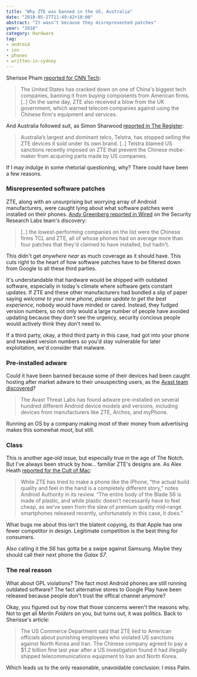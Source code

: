 ```yaml
---
title: "Why ZTE was banned in the US, Australia"
date: "2018-05-27T11:49:42+10:00"
abstract: "It wasn’t because they misrepresented patches"
year: "2018"
category: Hardware
tag:
- android
- ios
- phones
- written-in-sydney
---
```

Sherisse Pham [reported for CNN Tech]\:

> The United States has cracked down on one of China's biggest tech companies, banning it from buying components from American firms. [..] On the same day, ZTE also received a blow from the UK government, which warned telecom companies against using the Chinese firm's equipment and services.

And Australia followed suit, as Simon Sharwood [reported in The Register]\: 

> Australia’s largest and dominant telco, Telstra, has stopped selling the ZTE devices it sold under its own brand. [..] Telstra blamed US sanctions recently imposed on ZTE that prevent the Chinese mobe-maker from acquiring parts made by US companies.

If I may indulge in some rhetorial questioning, why? There could have been a few reasons.

### Misrepresented software patches

ZTE, along with an unsurprising but worrying array of Android manufacturers, were caught lying about what software patches were installed on their phones. [Andy Greenberg reported in Wired] on the Security Research Labs team's discovery:

> [..] the lowest-performing companies on the list were the Chinese firms TCL and ZTE, all of whose phones had on average more than four patches that they'd claimed to have installed, but hadn't.

This didn't get *anywhere near* as much coverage as it should have. This cuts right to the heart of how software patches have to be filtered down from Google to all these third parties.

It's understandable that hardware would be shipped with outdated software, especially in today's climate where software gets constant updates. If ZTE and these other manufacturers had bundled a slip of paper saying *welcome to your new phone, please update to get the best experience*, nobody would have minded or cared. Instead, they fudged version numbers, so not only would a large number of people have avoided updating because they don't see the urgency, security concious people would actively think they don't need to.

If a third party, okay, a third third party in this case, had got into your phone and tweaked version numbers so you'd stay vulnerable for later exploitation, we'd consider that malware.


### Pre‐installed adware

Could it have been banned because some of their devices had been caught hosting after market adware to their unsuspecting users, as the [Avast team discovered]?

> The Avast Threat Labs has found adware pre-installed on several hundred different Android device models and versions, including devices from manufacturers like ZTE, Archos, and myPhone.

Running an OS by a company making most of their money from advertising makes this somewhat moot, but still.


### Class

This is another age‐old issue, but especially true in the age of The Notch. But I've always been struck by how... familiar ZTE's designs are. As Alex Heath [reported for the Cult of Mac]:

> While ZTE has tried to make a phone like the iPhone, “the actual build quality and feel in the hand is a completely different story,” notes Android Authority in its review. “The entire body of the Blade S6 is made of plastic, and while plastic doesn’t necessarily have to feel cheap, as we’ve seen from the slew of premium quality mid-range smartphones released recently, unfortunately in this case, it does.”

What bugs me about this isn't the blatent copying, its that Apple has one fewer competitor in design. Legitimate competition is the best thing for consumers.

Also calling it the *S6* has gotta be a swipe against Samsung. Maybe they should call their next phone the *Galax S7*.


### The real reason

What about GPL violations? The fact most Android phones are still running outdated software? The fact alternative stores to Google Play have been released because people don't trust the offical channel anymore? 

Okay, you figured out by now that those concerns weren't the reasons why. Not to get all *Merlin Folders* on you, but turns out, it was politics. Back to Sherisse's article:

> The US Commerce Department said that ZTE lied to American officials about punishing employees who violated US sanctions against North Korea and Iran. The Chinese company agreed to pay a $1.2 billion fine last year after a US investigation found it had illegally shipped telecommunications equipment to Iran and North Korea. 

Which leads us to the only reasonable, unavoidable conclusion: I miss Palm.

[reported for CNN Tech]: http://money.cnn.com/2018/04/17/technology/zte-china-us-phones-ban/index.html

[reported in the Register]: https://www.theregister.co.uk/2018/05/10/telstra_stops_selling_zte_devices/

[Avast team discovered]: https://blog.avast.com/android-devices-ship-with-pre-installed-malware

[Andy Greenberg reported in Wired]: https://www.wired.com/story/android-phones-hide-missed-security-updates-from-you/

[reported for the Cult of Mac]: https://www.cultofmac.com/313782/chinese-android-phone-takes-copying-apple-another-level/

